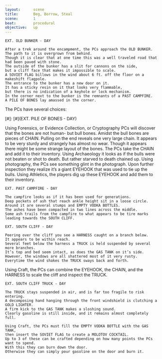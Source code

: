```yaml
---
layout:      scene
title:       Beg, Borrow, Steal
scene:       1
beat:        procedural
objective:   up
---
```


~~~
EXT. OLD BUNKER - DAY

After a trek around the encampment, the PCs approach the OLD BUNKER.
The path to it is overgrown from behind.
Though it is clear that at one time this was a well traveled road that had been paved with stone.
The outside of the bunker has a slit for cannons on the side,
but a cliff face that makes it impossible to scale.
A SOVIET FLAG billows in the wind about 6 ft. off the floor on a makeshift flagpole.
The entrance to the bunker has a new door on it.
It has a sticky resin on it that looks very flammable,
but there is no indication of a keyhole or lock mechanism.
In the corner next to the bunker is the remnants of a PAST CAMPFIRE.
A PILE OF BONES lay amassed in the corner.
~~~

The PCs have several choices:

[#]: [#](EXT. PILE OF BONES - DAY)

Using Forensics, or Evidence Collection,
or Cryptography PCs will discover that the bones are not human- but bull bones.
Amidst the bull bones are pieces of CHAIN.
Pulling on the end reveals one very large chain.
It appears to be very sturdy and strangely has almost no wear.
Though it appears there might be some strange layout of the bones.
The PCs take the CHAIN and add it to their inventory.
Using Archaeology it looks as if the bulls were not beaten or shot to death.
But rather starved to death chained up.
Using photography, the PCs see something glint in the photograph.
Upon further inspection they realize it’s a giant EYEHOOK that was used to tie up the bulls.
Using Athletics, the players dig up these EYEHOOK and add them to their inventory.

~~~
EXT. PAST CAMPFIRE - DAY

The campfire looks as if it has been used for generations.
Deep pockets of ash that reach ankle height sit in a loose circle.
Around it are several stumps and EMPTY VODKA BOTTLES.
The ashes have been compacted in two lines across the middle.
Some ash trails from the campfire to what appears to be tire marks leading towards the SOUTH CLIFF.

EXT. SOUTH CLIFF - DAY

Peering over the cliff you see a HARNESS caught on a branch below.
It appears to be within reach.
Several feet below the harness a TRUCK is held suspended by several more branches.
It’s top and bed seem intact, as does the GAS TANK on it’s side.
However, the windows are all shattered most of it very rusty.
Everytime the wind shakes the TRUCK sways back and forth.
~~~


Using Craft, the PCs can combine the EYEHOOK, the CHAIN,
and the HARNESS to scale the cliff and inspect the TRUCK.

~~~
EXT. SOUTH CLIFF TRUCK - DAY

The TRUCK stays suspended in air, and is far too fragile to risk entering.
A decomposing hand hanging through the front windshield is clutching a GOLD LIGHTER.
A firm kick to the GAS TANK makes a sloshing sound.
Clearly gasoline is still inside, and it remains almost completely full.

Using Craft, the PCs must fill the EMPTY VODKA BOTTLE with the GAS TANK,
then insert the SOVIET FLAG to create a MOLOTOV COCKTAIL.
Up to 3 of these can be crafted depending on how many points the PCs want to spend.
With this they can burn down the door.
Otherwise they can simply pour gasoline on the door and burn it.
~~~












